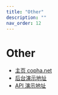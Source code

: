 ```yaml
---
title: "Other"
description: ""
nav_order: 12
---
```


# Other
- [主页 copha.net](https://copha.net)
- [后台演示地址](https://admin.demo.copha.net)
- [API 演示地址](https://api.demo.copha.net)

